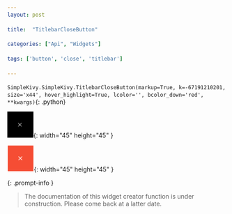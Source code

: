 ```yaml
---
layout: post

title:  "TitlebarCloseButton"

categories: ["Api", "Widgets"]

tags: ['button', 'close', 'titlebar']

---
```

`SimpleKivy.SimpleKivy.TitlebarCloseButton(markup=True, k=-67191210201, size='x44', hover_highlight=True, lcolor='', bcolor_down='red', **kwargs)`{: .python}


![TitlebarCloseButton.png](assets/img/docs/TitlebarCloseButton.png){: width="45" height="45" }

![TitlebarCloseButton.2.png](assets/img/docs/TitlebarCloseButton.2.png){: width="45" height="45" }


{: .prompt-info }

> The documentation of this widget creator function is under construction. Please come back at a latter date.
